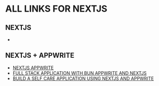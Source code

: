 # ALL LINKS FOR NEXTJS

## NEXTJS

- []()

## NEXTJS + APPWRITE

- [NEXTJS APPWRITE](https://livecycle.io/blogs/nextjs-appwrite/)
- [FULL STACK APPLICATION WITH BUN APPWRITE AND NEXTJS](https://dev.to/thevinitgupta/full-stack-application-with-bun-appwrite-and-nextjs-3ee1)
- [BUILD A SELF CARE APPLICATION USING NEXTJS AND APPWRITE](https://gatwirival.hashnode.dev/build-a-self-care-application-using-nextjs-and-appwrite)
